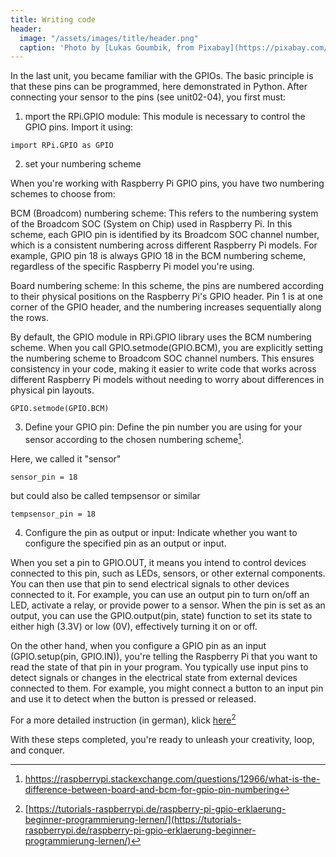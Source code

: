 ```yaml
---
title: Writing code
header:
  image: "/assets/images/title/header.png"
  caption: 'Photo by [Lukas Goumbik, from Pixabay](https://pixabay.com/de/users/goumbik-3752482/?utm_source=link-attribution&utm_medium=referral&utm_campaign=image&utm_content=2055522){:target="_blank"}'
---
```


In the last unit, you became familiar with the GPIOs. The basic principle is that these pins can be programmed, here demonstrated in Python. After connecting your sensor to the pins (see unit02-04), you first must:

1) mport the RPi.GPIO module: This module is necessary to control the GPIO pins. Import it using:

```
import RPi.GPIO as GPIO
```

2) set your numbering scheme

When you're working with Raspberry Pi GPIO pins, you have two numbering schemes to choose from:

BCM (Broadcom) numbering scheme: This refers to the numbering system of the Broadcom SOC (System on Chip) used in Raspberry Pi. In this scheme, each GPIO pin is identified by its Broadcom SOC channel number, which is a consistent numbering across different Raspberry Pi models. For example, GPIO pin 18 is always GPIO 18 in the BCM numbering scheme, regardless of the specific Raspberry Pi model you're using.

Board numbering scheme: In this scheme, the pins are numbered according to their physical positions on the Raspberry Pi's GPIO header. Pin 1 is at one corner of the GPIO header, and the numbering increases sequentially along the rows.

By default, the GPIO module in RPi.GPIO library uses the BCM numbering scheme. When you call GPIO.setmode(GPIO.BCM), you are explicitly setting the numbering scheme to Broadcom SOC channel numbers. This ensures consistency in your code, making it easier to write code that works across different Raspberry Pi models without needing to worry about differences in physical pin layouts.

```
GPIO.setmode(GPIO.BCM)
```


3) Define your GPIO pin:
Define the pin number you are using for your sensor according to the chosen numbering scheme[^1].

Here, we called it "sensor"
```
sensor_pin = 18
```

but could also be called tempsensor or similar 

```
tempsensor_pin = 18
```

4) Configure the pin as output or input:
Indicate whether you want to configure the specified pin as an output or input. 

When you set a pin to GPIO.OUT, it means you intend to control devices connected to this pin, such as LEDs, sensors, or other external components. You can then use that pin to send electrical signals to other devices connected to it. For example, you can use an output pin to turn on/off an LED, activate a relay, or provide power to a sensor. When the pin is set as an output, you can use the GPIO.output(pin, state) function to set its state to either high (3.3V) or low (0V), effectively turning it on or off.

On the other hand, when you configure a GPIO pin as an input (GPIO.setup(pin, GPIO.IN)), you're telling the Raspberry Pi that you want to read the state of that pin in your program. You typically use input pins to detect signals or changes in the electrical state from external devices connected to them. For example, you might connect a button to an input pin and use it to detect when the button is pressed or released.


For a more detailed instruction (in german), klick [here](https://tutorials-raspberrypi.de/raspberry-pi-gpio-erklaerung-beginner-programmierung-lernen/)[^2]

With these steps completed, you're ready to unleash your creativity, loop, and conquer.

[^1]: [hhttps://raspberrypi.stackexchange.com/questions/12966/what-is-the-difference-between-board-and-bcm-for-gpio-pin-numbering](hhttps://raspberrypi.stackexchange.com/questions/12966/what-is-the-difference-between-board-and-bcm-for-gpio-pin-numbering)
[^2]: [https://tutorials-raspberrypi.de/raspberry-pi-gpio-erklaerung-beginner-programmierung-lernen/](https://tutorials-raspberrypi.de/raspberry-pi-gpio-erklaerung-beginner-programmierung-lernen/)